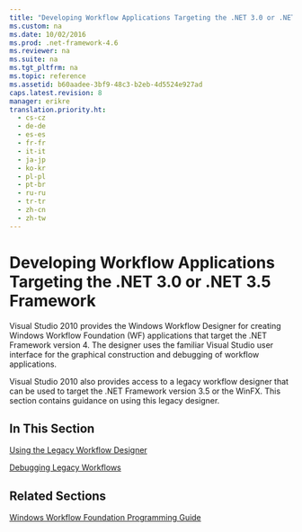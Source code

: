 ```yaml
---
title: "Developing Workflow Applications Targeting the .NET 3.0 or .NET 3.5 Framework"
ms.custom: na
ms.date: 10/02/2016
ms.prod: .net-framework-4.6
ms.reviewer: na
ms.suite: na
ms.tgt_pltfrm: na
ms.topic: reference
ms.assetid: b60aadee-3bf9-48c3-b2eb-4d5524e927ad
caps.latest.revision: 8
manager: erikre
translation.priority.ht: 
  - cs-cz
  - de-de
  - es-es
  - fr-fr
  - it-it
  - ja-jp
  - ko-kr
  - pl-pl
  - pt-br
  - ru-ru
  - tr-tr
  - zh-cn
  - zh-tw
---
```

# Developing Workflow Applications Targeting the .NET 3.0 or .NET 3.5 Framework
Visual Studio 2010 provides the Windows Workflow Designer for creating Windows Workflow Foundation (WF) applications that target the .NET Framework version 4. The designer uses the familiar Visual Studio user interface for the graphical construction and debugging of workflow applications.  
  
 Visual Studio 2010 also provides access to a legacy workflow designer that can be used to target the .NET Framework version 3.5 or the WinFX. This section contains guidance on using this legacy designer.  
  
## In This Section  
 [Using the Legacy Workflow Designer](../WF_Design/Using-the-Legacy-Workflow-Designer.md)  
  
 [Debugging Legacy Workflows](../WF_Design/Debugging-Legacy-Workflows.md)  
  
## Related Sections  
 [Windows Workflow Foundation Programming Guide](http://go.microsoft.com/fwlink?LinkID=65012)